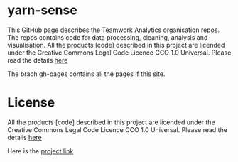# yarn-sense
This GitHub page describes the Teamwork Analytics organisation repos. The repos contains code for data processing, cleaning, analysis and visualisation. All the products [code] described in this project are licended under the Creative Commons Legal Code Licence CCO 1.0 Universal. Please read the details [here](https://github.com/Teamwork-Analytics/yarn-sense/blob/main/LICENSE)

The brach gh-pages contains all the pages if this site.

# License
All the products [code] described in this project are licended under the Creative Commons Legal Code Licence CCO 1.0 Universal. Please read the details [here](https://github.com/Teamwork-Analytics/yarn-sense/blob/main/LICENSE)

Here is the [project link](https://teamwork-analytics.github.io/)
